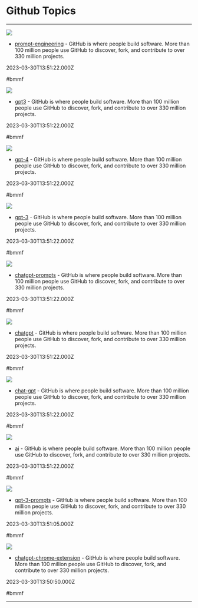 # Github Topics

---

![](https://github.githubassets.com/images/modules/open_graph/github-logo.png)

- [prompt-engineering](https://github.com/topics/prompt-engineering) - GitHub is where people build software. More than 100 million people use GitHub to discover, fork, and contribute to over 330 million projects.

2023-03-30T13:51:22.000Z

#bmmf

![](https://github.githubassets.com/images/modules/open_graph/github-logo.png)

- [gpt3](https://github.com/topics/gpt3) - GitHub is where people build software. More than 100 million people use GitHub to discover, fork, and contribute to over 330 million projects.

2023-03-30T13:51:22.000Z

#bmmf

![](https://github.githubassets.com/images/modules/open_graph/github-logo.png)

- [gpt-4](https://github.com/topics/gpt-4) - GitHub is where people build software. More than 100 million people use GitHub to discover, fork, and contribute to over 330 million projects.

2023-03-30T13:51:22.000Z

#bmmf

![](https://github.githubassets.com/images/modules/open_graph/github-logo.png)

- [gpt-3](https://github.com/topics/gpt-3) - GitHub is where people build software. More than 100 million people use GitHub to discover, fork, and contribute to over 330 million projects.

2023-03-30T13:51:22.000Z

#bmmf

![](https://github.githubassets.com/images/modules/open_graph/github-logo.png)

- [chatgpt-prompts](https://github.com/topics/chatgpt-prompts) - GitHub is where people build software. More than 100 million people use GitHub to discover, fork, and contribute to over 330 million projects.

2023-03-30T13:51:22.000Z

#bmmf

![](https://github.githubassets.com/images/modules/open_graph/github-logo.png)

- [chatgpt](https://github.com/topics/chatgpt) - GitHub is where people build software. More than 100 million people use GitHub to discover, fork, and contribute to over 330 million projects.

2023-03-30T13:51:22.000Z

#bmmf

![](https://github.githubassets.com/images/modules/open_graph/github-logo.png)

- [chat-gpt](https://github.com/topics/chat-gpt) - GitHub is where people build software. More than 100 million people use GitHub to discover, fork, and contribute to over 330 million projects.

2023-03-30T13:51:22.000Z

#bmmf

![](https://github.githubassets.com/images/modules/open_graph/github-logo.png)

- [ai](https://github.com/topics/ai) - GitHub is where people build software. More than 100 million people use GitHub to discover, fork, and contribute to over 330 million projects.

2023-03-30T13:51:22.000Z

#bmmf

![](https://github.githubassets.com/images/modules/open_graph/github-logo.png)

- [gpt-3-prompts](https://github.com/topics/gpt-3-prompts) - GitHub is where people build software. More than 100 million people use GitHub to discover, fork, and contribute to over 330 million projects.

2023-03-30T13:51:05.000Z

#bmmf

![](https://github.githubassets.com/images/modules/open_graph/github-logo.png)

- [chatgpt-chrome-extension](https://github.com/topics/chatgpt-chrome-extension) - GitHub is where people build software. More than 100 million people use GitHub to discover, fork, and contribute to over 330 million projects.

2023-03-30T13:50:50.000Z

#bmmf

---

